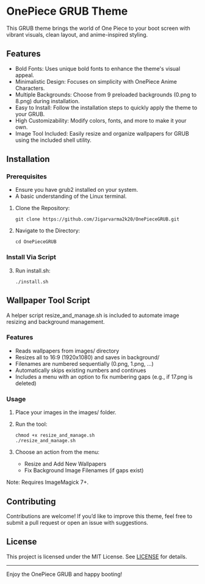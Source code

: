 # OnePiece GRUB Theme

This GRUB theme brings the world of One Piece to your boot screen with vibrant visuals, clean layout, and anime-inspired styling.

## Features

- Bold Fonts: Uses unique bold fonts to enhance the theme's visual appeal.
- Minimalistic Design: Focuses on simplicity with OnePiece Anime Characters.
- Multiple Backgrounds: Choose from 9 preloaded backgrounds (0.png to 8.png) during installation.
- Easy to Install: Follow the installation steps to quickly apply the theme to your GRUB.
- High Customizability: Modify colors, fonts, and more to make it your own.
- Image Tool Included: Easily resize and organize wallpapers for GRUB using the included shell utility.

## Installation

### Prerequisites

- Ensure you have grub2 installed on your system.
- A basic understanding of the Linux terminal.

1. Clone the Repository:
    ```
   git clone https://github.com/Jigarvarma2k20/OnePieceGRUB.git
   ```

2. Navigate to the Directory:
    ```
   cd OnePieceGRUB
   ```

### Install Via Script

3. Run install.sh:
    ```
   ./install.sh
   ```

## Wallpaper Tool Script

A helper script resize_and_manage.sh is included to automate image resizing and background management.

### Features

- Reads wallpapers from images/ directory
- Resizes all to 16:9 (1920x1080) and saves in background/
- Filenames are numbered sequentially (0.png, 1.png, ...)
- Automatically skips existing numbers and continues
- Includes a menu with an option to fix numbering gaps (e.g., if 17.png is deleted)

### Usage

1. Place your images in the images/ folder.
2. Run the tool:
    ```
   chmod +x resize_and_manage.sh
   ./resize_and_manage.sh
    ```

3. Choose an action from the menu:
   - Resize and Add New Wallpapers
   - Fix Background Image Filenames (if gaps exist)

Note: Requires ImageMagick 7+.

## Contributing

Contributions are welcome! If you’d like to improve this theme, feel free to submit a pull request or open an issue with suggestions.

## License

This project is licensed under the MIT License. See [LICENSE](/LICENSE) for details.

---

Enjoy the OnePiece GRUB and happy booting!
